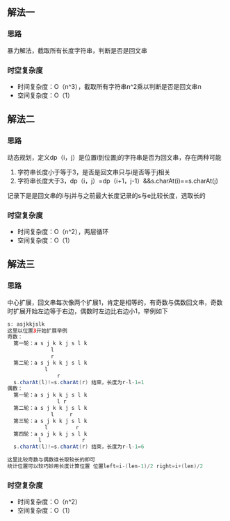 ## 解法一
### 思路
暴力解法，截取所有长度字符串，判断是否是回文串
### 时空复杂度
- 时间复杂度：O（n^3），截取所有字符串n^2乘以判断是否是回文串n
- 空间复杂度：O（1）

## 解法二
### 思路
动态规划，定义dp（i，j）是位置i到位置j的字符串是否为回文串，存在两种可能
1. 字符串长度小于等于3，是否是回文串只与i是否等于j相关
2. 字符串长度大于3，dp（i，j）=dp（i+1，j-1）&&s.charAt(i)==s.charAt(j)

记录下是是回文串的i与j并与之前最大长度记录的s与e比较长度，选取长的
### 时空复杂度
- 时间复杂度：O（n^2），两层循环
- 空间复杂度：O（1）

## 解法三
### 思路
中心扩展，回文串每次像两个扩展1，肯定是相等的，有奇数与偶数回文串，奇数时扩展开始左边等于右边，偶数时左边比右边小1，举例如下
```java
s: asjkkjslk
这里以位置3开始扩展举例
奇数：
  第一轮：a s j k k j s l k
              l
              r
  第二轮：a s j k k j s l k
            l
                r
  s.charAt(l)!=s.charAt(r) 结束，长度为r-l-1=1
偶数：
  第一轮：a s j k k j s l k
                l r
  第二轮：a s j k k j s l k
              l     r
  第三轮：a s j k k j s l k
            l         r
  第四轮：a s j k k j s l k
          l             r        
  s.charAt(l)!=s.charAt(r) 结束，长度为r-l-1=6
  
这里比较奇数与偶数谁长取较长的即可
统计位置可以较巧妙用长度计算位置 位置left=i-(len-1)/2 right=i+(len)/2
```
### 时空复杂度
- 时间复杂度：O（n^2）
- 空间复杂度：O（1）
